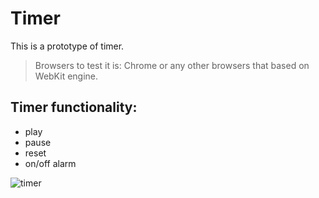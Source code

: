 # Timer 
This is a prototype of timer. 
> Browsers to test it is: Chrome or any other browsers that based on WebKit engine.

## Timer functionality:
- play
- pause
- reset
- on/off alarm

![timer](img/screenshot.jpg)